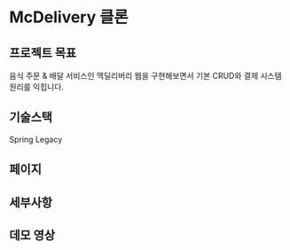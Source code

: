 # McDelivery 클론
 
## 프로젝트 목표
음식 주문 & 배달 서비스인 맥딜리버리 웹을 구현해보면서 기본 CRUD와 결제 시스템 원리를 익힙니다.

## 기술스택
Spring Legacy

## 페이지

## 세부사항

## 데모 영상


